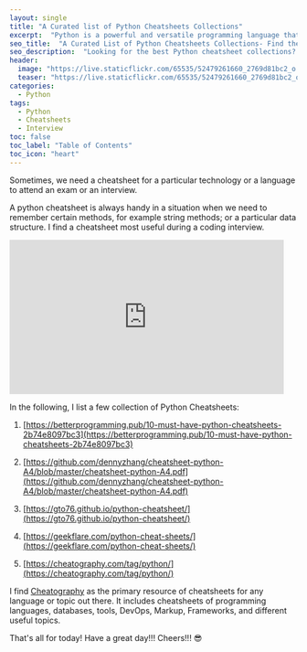 ```yaml
---
layout: single
title: "A Curated list of Python Cheatsheets Collections"
excerpt:  "Python is a powerful and versatile programming language that is widely used in a variety of fields, including data science, machine learning, web development, and more. As you learn Python, it can be helpful to have a cheatsheet handy that summarizes the most important concepts, syntax, and libraries. In this post, I've curated a list of the best Python cheatsheet collections out there, so you can easily find the resources you need to master this popular language."
seo_title:  "A Curated List of Python Cheatsheets Collections- Find the Best Resources to Master Python"
seo_description:  "Looking for the best Python cheatsheet collections? Check out our curated list of top resources for mastering Python programming language. Find cheatsheets that cover important concepts, syntax, and libraries for data science, machine learning, web development, and more."
header:
  image: "https://live.staticflickr.com/65535/52479261660_2769d81bc2_o.png"
  teaser: "https://live.staticflickr.com/65535/52479261660_2769d81bc2_o.png"
categories:
  - Python
tags:
  - Python
  - Cheatsheets
  - Interview
toc: false
toc_label: "Table of Contents"
toc_icon: "heart"
---
```



Sometimes, we need a cheatsheet for a particular technology or a language to attend an exam or an interview. 

A python cheatsheet is always handy in a situation when we need to remember certain methods, for example string methods; or a particular data structure. I find a cheatsheet most useful during a coding interview.

<iframe src="https://giphy.com/embed/u5sgL5pks5JXKHcVZo" width="480" height="270" frameBorder="0" class="giphy-embed" allowFullScreen></iframe><p><a href="https://giphy.com/gifs/nickelodeon-cartoons-nicktoons-middlemost-post-u5sgL5pks5JXKHcVZo"></a></p>

In the following, I list a few collection of Python Cheatsheets:


1. [https://betterprogramming.pub/10-must-have-python-cheatsheets-2b74e8097bc3](https://betterprogramming.pub/10-must-have-python-cheatsheets-2b74e8097bc3)

2. [https://github.com/dennyzhang/cheatsheet-python-A4/blob/master/cheatsheet-python-A4.pdf](https://github.com/dennyzhang/cheatsheet-python-A4/blob/master/cheatsheet-python-A4.pdf)

3. [https://gto76.github.io/python-cheatsheet/](https://gto76.github.io/python-cheatsheet/)

4. [https://geekflare.com/python-cheat-sheets/](https://geekflare.com/python-cheat-sheets/)

5. [https://cheatography.com/tag/python/](https://cheatography.com/tag/python/)

I find [Cheatography](https://cheatography.com/) as the primary resource of cheatsheets for any language or topic out there. It includes cheatsheets of programming languages, databases, tools, DevOps, Markup, Frameworks, and different useful topics.

That's all for today! Have a great day!!!
Cheers!!! :sunglasses:
<!--stackedit_data:
eyJoaXN0b3J5IjpbLTIxMDY1MjEwODgsMjE4NjIwMDY5LDMwNT
U1NTQ0MiwtMjA1Mzk1OTU4MV19
-->